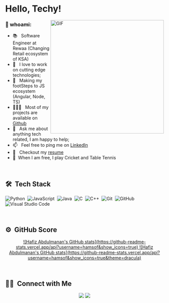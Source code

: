 # Hello, Techy!

<img align="right" alt="GIF" src="https://raw.githubusercontent.com/abhisheknaiidu/abhisheknaiidu/master/code.gif" width="360px"/>
  
### 🧐 whoami:

- 📚 &nbsp; Software Engineer at Rewaa (Changing Retail ecosystem of KSA)
- 🤝 &nbsp; I love to work on cutting edge technologies;
- 🌱 &nbsp; Making my footSteps to JS ecosystem (Angular, Node, TS)
- 👨🏻‍💻 &nbsp; Most of my projects are available on [Github](https://github.com/hamsof?tab=repositories)
- 💬 &nbsp; Ask me about anything tech related, I am happy to help;
- 📫 &nbsp; Feel free to ping me on [LinkedIn](https://www.linkedin.com/in/hafiz-abdulmanan-7583b21aa/)
- 📝 &nbsp; Checkout my [resume](https://github.com/hamsof/Resume)
- 🔭&nbsp; When I am free, I play Cricket and Table Tennis

<br>

## 🛠 &nbsp;Tech Stack
![Python](https://img.shields.io/badge/-Python-05122A?style=flat&logo=python)&nbsp;
![JavaScript](https://img.shields.io/badge/-JavaScript-05122A?style=flat&logo=JavaScript)&nbsp;
![Java](https://img.shields.io/badge/-Java-05122A?style=flat&logo=java)&nbsp;
![C](https://img.shields.io/badge/-C-05122A?style=flat&logo=C&logoColor=A8B9CC)&nbsp;
![C++](https://img.shields.io/badge/-C++-05122A?style=flat&logo=C%2B%2B&logoColor=00599C)&nbsp;
![Git](https://img.shields.io/badge/-Git-05122A?style=flat&logo=git)&nbsp;
![GitHub](https://img.shields.io/badge/-GitHub-05122A?style=flat&logo=github)&nbsp;
![Visual Studio Code](https://img.shields.io/badge/-Visual%20Studio%20Code-05122A?style=flat&logo=visual-studio-code&logoColor=007ACC)&nbsp;

<br/>

## ⚙️ &nbsp;GitHub Score

<p align="center">
<a href="https://github.com/hamsof">
  ![Hafiz Abdulmanan's GitHub stats](https://github-readme-stats.vercel.app/api?username=hamsof&show_icons=true)
  ![Hafiz Abdulmanan's GitHub stats](https://github-readme-stats.vercel.app/api?username=hamsof&show_icons=true&theme=dracula)
</a>
</p>

<br/>




  

<!-- links to social media icons -->

<!-- icons with padding -->

[1.1]: http://i.imgur.com/tXSoThF.png (twitter icon with padding)
[2.1]: http://i.imgur.com/0o48UoR.png (github icon with padding)

<!-- icons without padding -->

[1.2]: http://i.imgur.com/wWzX9uB.png (twitter icon without padding)
[2.2]: http://i.imgur.com/9I6NRUm.png (github icon without padding)
[3.2]: https://raw.githubusercontent.com/alirazamumtaz/alirazamumtaz/master/linkedin-3-16.png (LinkedIn icon without padding)


<!-- links to your social media accounts -->
[3]: https://www.linkedin.com/in/hafiz-abdulmanan-7583b21aa/

## 🤝🏻 &nbsp;Connect with Me
<p align="center">
<a href="https://www.linkedin.com/in/hafiz-abdulmanan-7583b21aa/"><img src="https://img.shields.io/badge/-Hafiz%20Abdulmanan-0077B5?style=flat&logo=Linkedin&logoColor=white"/></a>
<a href="mailto:hafizabdulman@gmail.com"><img src="https://img.shields.io/badge/-hafizabdulman@gmail.com-D14836?style=flat&logo=Gmail&logoColor=white"/></a>
</p>
